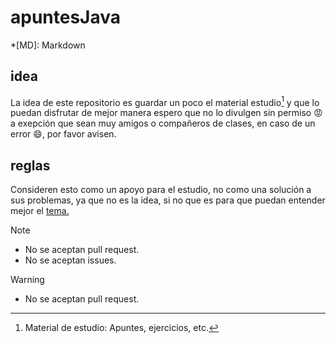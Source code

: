 # apuntesJava

*[MD]: Markdown

## idea

La idea de este repositorio es guardar un poco el material estudio[^1] y que lo puedan disfrutar de mejor manera espero que no lo divulgen sin permiso 😡 a exepción que sean muy amigos o compañeros de clases, en caso de un error 😄, por favor avisen.

## reglas

Consideren esto como un apoyo para el estudio, no como una solución a sus problemas, ya que no es la idea, si no que es para que puedan entender mejor el [tema.](#idea)

>[!NOTE]
>
> - No se aceptan pull request.
> - No se aceptan issues.
>>[!WARNING]
>>
>> - No se aceptan pull request.
[^1]: Material de estudio: Apuntes, ejercicios, etc.
